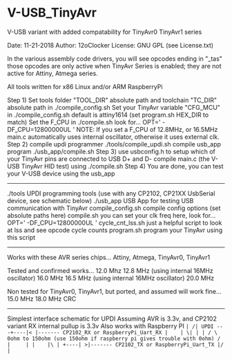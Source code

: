 # V-USB_TinyAvr
V-USB variant with added compatability for TinyAvr0 TinyAvr1 series

Date:    11-21-2018
Author:  12oClocker
License: GNU GPL (see License.txt)

In the various assembly code drivers, you will see opcodes ending in "_tas"
those opcodes are only active when TinyAvr Series is enabled; they are not active for Attiny, Atmega series.

All tools written for x86 Linux and/or ARM RaspberryPi

Step 1) Set tools folder "TOOL_DIR" absolute path and toolchain "TC_DIR" absolute path in ./compile_config.sh
        Set your TinyAvr variable "CFG_MCU" in ./compile_config.sh default is attiny1614 (set program.sh HEX_DIR to match)
        Set the F_CPU in ./compile.sh look for... OPT='  -DF_CPU=12800000UL '
        NOTE: If you set a F_CPU of 12.8MHz, or 16.5MHz main.c automatically uses internal oscillator, otherwise it uses external clk.
Step 2) compile updi programmer ./tools/compile_updi.sh
        compile usb_app program ./usb_app/compile.sh
Step 3) use usbconfig.h to setup which of your TinyAvr pins are connected to USB D+ and D-
        compile main.c (the V-USB TinyAvr HID test) using ./compile.sh
Step 4) You are done, you can test your V-USB device using the usb_app        

-------------------------------------------

./tools             UPDI programming tools (use with any CP2102, CP21XX UsbSerial device, see schematic below)
./usb_app           USB App for testing USB communication with TinyAvr
compile_config.sh   compile config options (set absolute paths here)
compile.sh          you can set your clk freq here, look for... OPT='  -DF_CPU=12800000UL '
cycle_cnt_lss.sh    just a helpful script to look at lss and see opcode cycle counts
program.sh          program your TinyAvr using this script

-------------------------------------------

Works with these AVR series chips...
Attiny, Atmega, TinyAvr0, TinyAvr1

Tested and confirmed works...
12.0 Mhz
12.8 MHz (using internal 16MHz oscillator)
16.0 MHz
16.5 MHz (using internal 16MHz oscillator)
20.0 MHz

Non tested for TinyAvr0, TinyAvr1, but ported, and assumed will work fine...
15.0 MHz
18.0 MHz CRC  

-------------------------------------------

Simplest interface schematic for UPDI
Assuming AVR is 3.3v, and CP2102 variant RX internal pullup is 3.3v
Also works with Raspberry PI
`
             | /|
UPDI ---+----|< |------- CP2102_RX or RaspberryPi_Uart_RX
        |    | \|
        |
        |
        /
        \ 0ohm to 150ohm (use 150ohm if raspberry pi gives trouble with 0ohm)
        /
        |    
        |
        |    |\ |
        +----| >|------- CP2102_TX or RaspberryPi_Uart_TX
             |/ |
`
